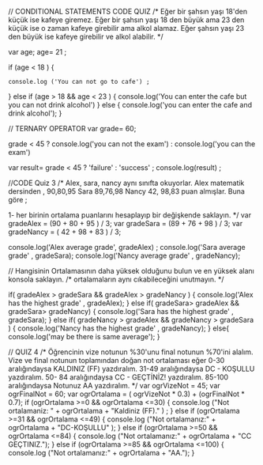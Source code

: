 // CONDITIONAL STATEMENTS CODE QUIZ 
/*
Eğer bir şahsın yaşı 18'den küçük ise kafeye giremez. 
Eğer bir şahsın yaşı 18 den büyük ama 23 den küçük ise o zaman kafeye girebilir ama alkol alamaz. 
Eğer şahsın yaşı 23 den büyük ise kafeye girebilir ve alkol alabilir. 
*/



var age;
age= 21 ; 

if (age < 18 ) { 

    console.log ('You can not go to cafe') ; 
} else if (age > 18 && age < 23 ) {
    console.log('You can enter the cafe but you can not drink alcohol') 
} else {
    console.log('you can enter the cafe and  drink alcohol');
}

// TERNARY OPERATOR 
var grade= 60;

grade < 45
? console.log('you can not the exam') 
: console.log('you can the exam')

var result= grade < 45 ? 'failure' : 'success' ; 
console.log(result) ; 



//CODE Quiz 3
/*
Alex, sara, nancy aynı sınıfta okuyorlar.
Alex matematik dersinden , 90,80,95 
Sara 89,76,98 
Nancy 42, 98,83 puan almışlar. Buna göre ; 

1- her birinin ortalama puanlarını hesaplayıp bir değişkende saklayın. 
*/
var gradeAlex = (90 + 80 + 95 ) / 3;
var gradeSara = (89 + 76 + 98 ) / 3; 
var gradeNancy = ( 42 + 98 + 83 ) / 3;

console.log('Alex average grade', gradeAlex) ; 
console.log('Sara average grade' , gradeSara);
console.log('Nancy average grade' , gradeNancy); 

// Hangisinin Ortalamasının daha yüksek olduğunu bulun ve en yüksek alanı konsola saklayın. 
/* ortalamaların aynı cıkabileceğini unutmayın. 
*/

if( gradeAlex > gradeSara && gradeAlex > gradeNancy ) {
    console.log('Alex has the highest grade' , gradeAlex); 
}
else if( gradeSara> gradeAlex && gradeSara> gradeNancy) {
    console.log('Sara has the highest grade' , gradeSara); 
}
else if( gradeNancy > gradeAlex && gradeNancy > gradeSara ) {
    console.log('Nancy has the highest grade' , gradeNancy); 
} else{
console.log('may be there is same average'); 
}

<!--> 
// QUIZ 4 
/* Öğrencinin vize notunun %30'unu final notunun %70'ini alalım.
Vize ve final notunun toplamından doğan not ortalaması eğer 0-30 aralığındaysa KALDINIZ (FF) yazdıralım.
31-49 aralığındaysa DC - KOŞULLU yazdıralım.
50- 84 aralığındaysa CC - GEÇTİNİZ! yazdıralım.
85-100 aralığındaysa Notunuz AA yazdıralım. 
*/ 

var ogrVizeNot = 45; 
var ogrFinalNot = 60;
var ogrOrtalama = ( ogrVizeNot * 0.3) + (ogrFinalNot * 0.7); 

if (ogrOrtalama >=0 && ogrOrtalama <=30) { 
    console.log ("Not ortalamaniz: "  + ogrOrtalama + "Kaldiniz (FF)." ) ;
}
else if (ogrOrtalama >=31 && ogrOrtalama <=49) {
    console.log ("Not ortalamanız:" + ogrOrtalama + "DC-KOŞULLU" );
}
else if (ogrOrtalama >=50 && ogrOrtalama <=84) {
    console.log ("Not ortalamanız:" + ogrOrtalama + "CC GEÇTINIZ.");
}
else if (ogrOrtalama >=85 && ogrOrtalama <=100) {
    console.log ("Not ortalamanız:" + ogrOrtalama + "AA.");
}

